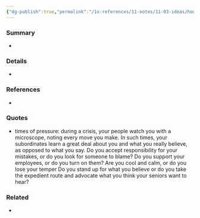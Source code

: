 ```yaml
---
{"dg-publish":true,"permalink":"/1x-references/11-notes/11-03-ideas/how-i-act-during-a-crisis-says-a-lot-about-what-i-truly-believe/","title":"How I act during a crisis says a lot about what I truly believe"}
---
```



### Summary
- 

### Details
- 

### References
- 

### Quotes
- times of pressure: during a crisis, your people watch you with a microscope, noting every move you make. In such times, your subordinates learn a great deal about you and what you really believe, as opposed to what you say. Do you accept responsibility for your mistakes, or do you look for someone to blame? Do you support your employees, or do you turn on them? Are you cool and calm, or do you lose your temper Do you stand up for what you believe or do you take the expedient route and advocate what you think your seniors want to hear? 


### Related
- 